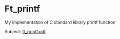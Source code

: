 # Ft_printf
My implementation of C standard library printf function

Subject: [ft_printf.pdf](https://github.com/Julsy/Ft_printf/files/759424/ft_printf.en.pdf)
